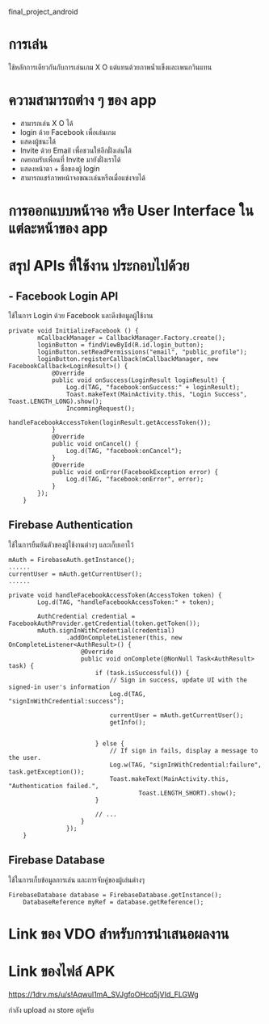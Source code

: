 final_project_android

# การเล่น

ใช้หลักการเดียวกันกับการเล่นเกม X O แต่แทนด้วยภาพน้ำแข็งและเพนกวินแทน

# ความสามารถต่าง ๆ ของ app

- สามารถเล่น X O ได้
- login ด้วย Facebook เพื่อเล่นเกม
- แสดงผู้ชนะได้
- Invite ด้วย Email เพื่อชวนให้อีกฝั่งเล่นได้
- กดยอมรับเพื่อนที่ Invite มายังฝั่งเราได้
- แสดงหน้าตา + ชื่อของผู้ login
- สามารถแชร์ภาพหน้าจอขณะเล่นหรือเมื่อแข่งจบได้

# การออกแบบหน้าจอ หรือ User Interface ในแต่ละหน้าของ app

# สรุป APIs ที่ใช้งาน ประกอบไปด้วย

## - Facebook Login API

ใช้ในการ Login ด้วย Facebook และดึงข้อมูลผู้ใช้งาน

```
private void InitializeFacebook () {
        mCallbackManager = CallbackManager.Factory.create();
        loginButton = findViewById(R.id.login_button);
        loginButton.setReadPermissions("email", "public_profile");
        loginButton.registerCallback(mCallbackManager, new FacebookCallback<LoginResult>() {
            @Override
            public void onSuccess(LoginResult loginResult) {
                Log.d(TAG, "facebook:onSuccess:" + loginResult);
                Toast.makeText(MainActivity.this, "Login Success", Toast.LENGTH_LONG).show();
                IncommingRequest();
                handleFacebookAccessToken(loginResult.getAccessToken());
            }
            @Override
            public void onCancel() {
                Log.d(TAG, "facebook:onCancel");
            }
            @Override
            public void onError(FacebookException error) {
                Log.d(TAG, "facebook:onError", error);
            }
        });
    }
```

## Firebase Authentication
ใช้ในการยืนยันตัวของผู้ใช้งานต่างๆ และเก็บเอาไว้

```
mAuth = FirebaseAuth.getInstance();
......
currentUser = mAuth.getCurrentUser();
......

private void handleFacebookAccessToken(AccessToken token) {
        Log.d(TAG, "handleFacebookAccessToken:" + token);

        AuthCredential credential = FacebookAuthProvider.getCredential(token.getToken());
        mAuth.signInWithCredential(credential)
                .addOnCompleteListener(this, new OnCompleteListener<AuthResult>() {
                    @Override
                    public void onComplete(@NonNull Task<AuthResult> task) {
                        if (task.isSuccessful()) {
                            // Sign in success, update UI with the signed-in user's information
                            Log.d(TAG, "signInWithCredential:success");

                            currentUser = mAuth.getCurrentUser();
                            getInfo();


                        } else {
                            // If sign in fails, display a message to the user.
                            Log.w(TAG, "signInWithCredential:failure", task.getException());
                            Toast.makeText(MainActivity.this, "Authentication failed.",
                                    Toast.LENGTH_SHORT).show();
                        }

                        // ...
                    }
                });
    }
```

## Firebase Database
ใช้ในการเก็บข้อมูลการเล่น และการจับคู่ของผู้เล่นต่างๆ

```
FirebaseDatabase database = FirebaseDatabase.getInstance();
    DatabaseReference myRef = database.getReference();

```

# Link ของ VDO สำหรับการนำเสนอผลงาน

# Link ของไฟล์ APK
https://1drv.ms/u/s!Aqwul1mA_SVJgfoOHcq5jVId_FLGWg

กำลัง upload ลง store อยู่ครับ
